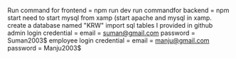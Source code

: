 Run command for frontend = npm run dev
run commandfor backend = npm start
need to start mysql from xamp (start apache and mysql in xamp.
create a database named "KRW"
import sql tables I provided in github
admin login credential = email = suman@gmail.com
                         password = Suman2003$
employee login credential = email = manju@gmail.com
                           password = Manju2003$
